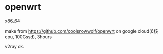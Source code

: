 # openwrt
x86_64

make from 
https://github.com/coolsnowwolf/openwrt
on google cloud(6核cpu, 100Gssd), 3hours

v2ray ok.

